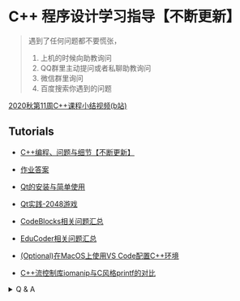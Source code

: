 # C++ 程序设计学习指导【不断更新】

> 遇到了任何问题都不要慌张，
> 1. 上机的时候向助教询问
> 2. QQ群里主动提问或者私聊助教询问
> 3. 微信群里询问
> 4. 百度搜索你遇到的问题

[2020秋第11周C++课程小结视频(b站)](https://www.bilibili.com/video/BV1mt4y1a71t/)

## Tutorials

 * [C++编程、问题与细节【不断更新】](https://gitee.com/OneForward/TACpp/blob/gitee/tutorials/Cpp.md)
 
 * [作业答案](https://gitee.com/OneForward/TACpp/blob/gitee/tutorials/codes/README.md)

 * [Qt的安装与简单使用](https://gitee.com/OneForward/TACpp/blob/gitee/tutorials/qt-install.md)

 * [Qt实践-2048游戏](https://gitee.com/OneForward/TACpp/blob/gitee/tutorials/qt-2048-v1.md)

 * [CodeBlocks相关问题汇总](https://gitee.com/OneForward/TACpp/blob/gitee/tutorials/CodeBlocks.md)

 * [EduCoder相关问题汇总](https://gitee.com/OneForward/TACpp/blob/gitee/tutorials/EduCoder.md)

 * [(Optional)在MacOS上使用VS Code配置C++环境](https://code.visualstudio.com/docs/cpp/config-clang-mac)

 * [C++流控制库iomanip与C风格printf的对比](https://gitee.com/OneForward/TACpp/blob/gitee/tutorials/CppFormat.md)


<details>
  <summary> Q & A  </summary>

### 1. 如何登陆 ftp

电脑上输入 `win` + `e` 打开资源管理器(其中win键是一个形状像“田”的键)，然后在快速访问中输入ftp地址，例如 ftp://public.sjtu.edu.cn ，之后输入账号密码即可。一般不要勾选保存密码。

![](tutorials/imgs/ftp_start.png)

![](tutorials/imgs/ftp_url.png)

### 2. 如何截图

学习截图快捷键可以让同学们更方便的截图询问助教问题。不提倡使用手机拍电脑屏幕的方式提问。

win10 上原生自带截图

- 快捷键 `Win Shift S` 
- 键盘上的 `PrtSc` 键

- 微信的 `Alt A` 
- Tim/QQ 的 `Ctrl Alt A`

### 3. 什么是文件的后缀名？

> 什么是.cpp文件啊？我在文件管理器/我在Codeblocks工程里面没有看到有.cpp文件和.h文件啊，如何查看文件后缀名呢？

在文件资源管理器中，在【查看】选项中勾选文件扩展名，就可以显示文件后缀名了。

![](tutorials/imgs/file_ext.png)

### 4. 有哪些常用的快捷键

* `Ctrl S` ： 保存
* `Ctrl A` ： 全选
* `Ctrl C` ： 复制
* `Ctrl V` ： 粘贴
* `Ctrl Z` ： 撤销
* `Ctrl Y` ： 恢复

</details>


